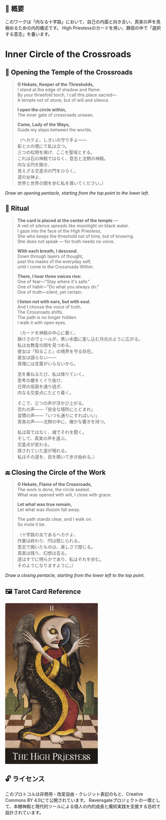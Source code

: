 ## 🧭 概要

このワークは「内なる十字路」において、自己の内面と向き合い、真実の声を見極めるための内的儀式です。
High Priestessのカードを用い、静寂の中で「選択する意志」を養います。

# Inner Circle of the Crossroads

## 🛑 Opening the Temple of the Crossroads

> **O Hekate, Keeper of the Thresholds,**  
> I stand at the edge of shadow and flame.  
> By your threefold torch, I call this place sacred—  
> A temple not of stone, but of will and silence.  
>  
> **I open the circle within,**  
> The inner gate of crossroads unseen.  
>  
> **Come, Lady of the Ways,**  
> Guide my steps between the worlds.  
>  
> （ヘカテよ、しきいの守り手よ——  
> 影と火の境にて私は立つ。  
> 三つの松明を掲げ、ここを聖域とする。  
> これは石の神殿ではなく、意志と沈黙の神殿。  
> 内なる円を開き、  
> 見えざる交差点の門をひらく。  
> 道の女神よ、  
> 世界と世界の間を歩む私を導いてください。）

*Draw an opening pentacle, starting from the top point to the lower left.*

## 🔮 Ritual

> **The card is placed at the center of the temple** —  
> A veil of silence spreads like moonlight on black water.  
> I gaze into the face of the High Priestess,  
> She who keeps the threshold not of time, but of knowing.  
> She does not speak — for truth needs no voice.  
>  
> **With each breath, I descend.**  
> Down through layers of thought,  
> past the masks of the everyday self,  
> until I come to the Crossroads Within.  
>  
> **There, I hear three voices rise:**  
> One of fear—"Stay where it's safe."  
> One of habit—"Do what you always do."  
> One of truth—silent, yet certain.  
>  
> **I listen not with ears, but with soul.**  
> And I choose the voice of truth.  
> The Crossroads shifts.  
> The path is no longer hidden.  
> I walk it with open eyes.  
>  
> （カードを神殿の中心に置く。  
> 静けさのヴェールが、黒い水面に差し込む月光のように広がる。  
> 私は女教皇の顔を見つめる。  
> 彼女は「知ること」の境界を守る存在。  
> 彼女は語らない——  
> 真理には言葉がいらないから。  
>  
> 息を重ねるたび、私は降りていく。  
> 思考の層をくぐり抜け、  
> 日常の仮面を通り過ぎ、  
> 内なる交差点にたどり着く。  
>  
> そこで、三つの声が浮かび上がる。  
> 恐れの声——「安全な場所にとどまれ」  
> 習慣の声——「いつも通りにすればいい」  
> 真実の声——沈黙の中に、確かな響きを持つ。  
>  
> 私は耳ではなく、魂でそれを聞く。  
> そして、真実の声を選ぶ。  
> 交差点が変わる。  
> 隠されていた道が現れる。  
> 私はその道を、目を開いて歩き始める。）  

## 🔚 Closing the Circle of the Work

> **O Hekate, Flame of the Crossroads,**  
> The work is done, the circle sealed.  
> What was opened with will, I close with grace.  
>  
> **Let what was true remain,**  
> Let what was illusion fall away.  
>  
> The path stands clear, and I walk on.  
> So mote it be.  
>  
> （十字路の炎であるヘカテよ、  
> 作業は終わり、円は閉じられる。  
> 意志で開いたものは、美しさで閉じる。  
> 真実は残り、幻想は去る。  
> 道はすでに明らかであり、私はそれを歩む。  
> そのようになりますように。）

*Draw a closing pentacle, starting from the lower left to the top point.*


## 🖼️ Tarot Card Reference

<img src="inner_high_priestess.jpg" width="300">


## 🔓 ライセンス

このプロトコルは非商用・改変自由・クレジット表記のもと、Creative Commons BY 4.0にて公開されています。
Ravensgateプロジェクトの一環として、本棚神殿と現代的ツールによる個人の内的成長と魔術実践を支援する目的で設計されています。
